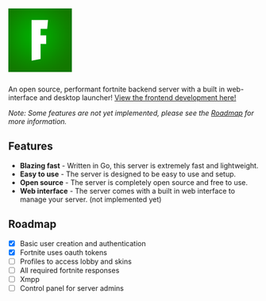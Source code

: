 # ![Zombie Server](./public/icon.png)

An open source, performant fortnite backend server with a built in web-interface and desktop launcher! [View the frontend development here!](https://github.com/zombman/server/tree/frontend)

_Note: Some features are not yet implemented, please see the [Roadmap](#roadmap) for more information._

## Features

- **Blazing fast** - Written in Go, this server is extremely fast and lightweight.
- **Easy to use** - The server is designed to be easy to use and setup.
- **Open source** - The server is completely open source and free to use.
- **Web interface** - The server comes with a built in web interface to manage your server. (not implemented yet)

## Roadmap

- [x] Basic user creation and authentication
- [x] Fortnite uses oauth tokens
- [ ] Profiles to access lobby and skins
- [ ] All required fortnite responses
- [ ] Xmpp
- [ ] Control panel for server admins
